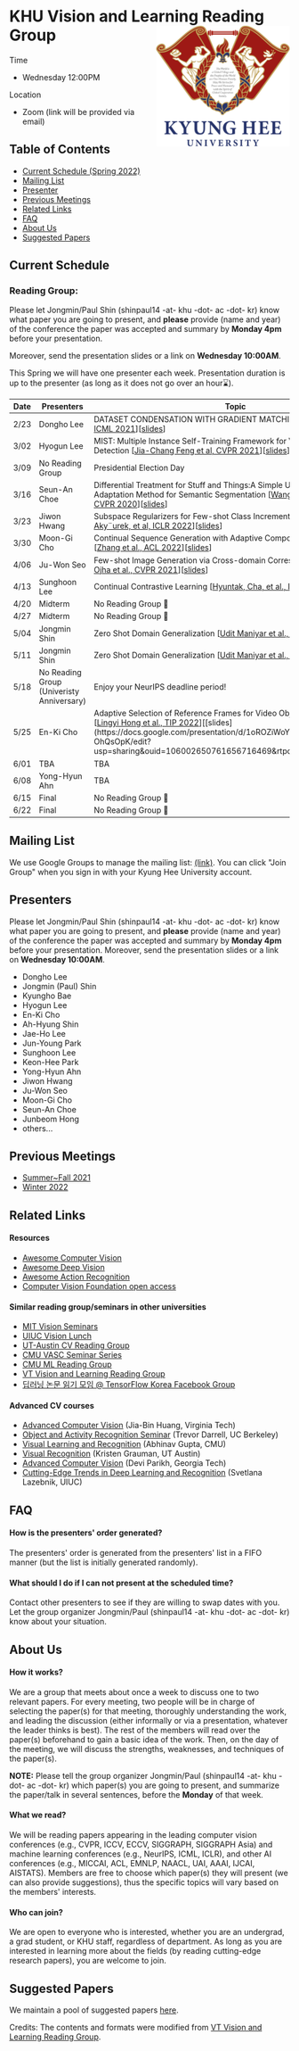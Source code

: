 # KHU Vision and Learning Reading Group <img src="KHU_UI.png" width="240" align="right">

Time
- Wednesday 12:00PM 

Location
- Zoom (link will be provided via email)


## Table of Contents

- [Current Schedule (Spring 2022)](#current-schedule)
- [Mailing List](#mailing-list)
- [Presenter](#presenters)
- [Previous Meetings](#previous-meetings)
- [Related Links](#related-links)
- [FAQ](#faq)
- [About Us](#about-us)
- [Suggested Papers](#suggested-papers)


## Current Schedule

### Reading Group: 
Please let Jongmin/Paul Shin (shinpaul14 -at- khu -dot- ac -dot- kr) know what paper you are going to present, and **please** provide (name and year) of the conference the paper was accepted and summary by **Monday 4pm** before your presentation.

Moreover, send the presentation slides or a link on  **Wednesday 10:00AM**.

This Spring we will have one presenter each week. Presentation duration is up to the presenter (as long as it does not go over an hour:hourglass:).

| Date       | Presenters     |  Topic     |
|-------------|--------|--------|
| 2/23 |   Dongho Lee  |DATASET CONDENSATION WITH GRADIENT MATCHING [[Bo Zhao et al, ICML 2021](https://arxiv.org/pdf/2006.05929.pdf)][[slides](https://drive.google.com/file/d/1x45tqXYXN6IbYHjwdqiK1RfG3rDSFYht/view?usp=sharing)] |
| 3/02 |  Hyogun Lee  |MIST: Multiple Instance Self-Training Framework for Video Anomaly Detection [[Jia-Chang Feng et al, CVPR 2021](https://openaccess.thecvf.com/content/CVPR2021/papers/Feng_MIST_Multiple_Instance_Self-Training_Framework_for_Video_Anomaly_Detection_CVPR_2021_paper.pdf)][[slides](https://docs.google.com/presentation/d/1qZn4hWVpg2viQxj-2m0Aj4qwnvP_B4On/edit?usp=sharing&ouid=106002650761656716469&rtpof=true&sd=true)]  |
| 3/09 |  No Reading Group  | Presidential Election Day |
| 3/16 |  Seun-An Choe  |Differential Treatment for Stuff and Things:A Simple Unsupervised Domain Adaptation Method for Semantic Segmentation [[Wang, Zhonghao, et al , CVPR 2020](https://openaccess.thecvf.com/content_CVPR_2020/papers/Wang_Differential_Treatment_for_Stuff_and_Things_A_Simple_Unsupervised_Domain_CVPR_2020_paper.pdf)][[slides](https://docs.google.com/presentation/d/1MMdGBwGOTAi6pqJNzowxzjA5dUIEfGvDRnDE_bk1lh0/edit#slide=id.p1)]|
| 3/23 |  Jiwon Hwang  |Subspace Regularizers for Few-shot Class Incremental Learning [[Afra Feyza Aky¨urek, et al, ICLR 2022](https://openreview.net/pdf?id=boJy41J-tnQ)][[slides](https://docs.google.com/presentation/d/1hFqK3slsDTNX-NJWvWVdvgXFbA3zTS_M/edit?usp=sharing&ouid=106002650761656716469&rtpof=true&sd=true)] |
| 3/30 |  Moon-Gi Cho  | Continual Sequence Generation with Adaptive Compositional Modules  [[Zhang et al., ACL 2022](https://arxiv.org/pdf/2203.10652.pdf)][[slides](https://docs.google.com/presentation/d/1ex7NIPeRyu9mX-tt5GTtF97g4tznX4Uk/edit?usp=sharing&ouid=106002650761656716469&rtpof=true&sd=true)] |
| 4/06 |  Ju-Won Seo  |Few-shot Image Generation via Cross-domain Correspondence [[Utkarsh Ojha et al., CVPR 2021](https://arxiv.org/abs/2104.06820)][[slides](https://docs.google.com/presentation/d/1ahKJ1n-xJQGgIqL2a1euU4WBTq8J7AtvHJskohd5p_s/edit#slide=id.p1)]  |
| 4/13 |  Sunghoon Lee  |Continual Contrastive Learning [[Hyuntak, Cha, et al., ICCV 2021](https://arxiv.org/abs/2106.14413)][[slides](https://docs.google.com/presentation/d/1V-33g439CDFLK7QIjXsTox7qCVZ2s_CI/edit?usp=sharing&ouid=106002650761656716469&rtpof=true&sd=true)]  |
| 4/20 |  Midterm  | No Reading Group :book: |
| 4/27 |  Midterm  | No Reading Group :book: |
| 5/04  |  Jongmin Shin  |Zero Shot Domain Generalization [[Udit Maniyar et al., BMCV 2020](https://www.bmvc2020-conference.com/assets/papers/0673.pdf)][[slides](https://docs.google.com/presentation/d/1R3bLk6ftzx96K_zVupTpD7db9c_x3d08/edit?usp=sharing&ouid=106002650761656716469&rtpof=true&sd=true)]|
| 5/11  |  Jongmin Shin  |Zero Shot Domain Generalization [[Udit Maniyar et al., BMCV 2020](https://www.bmvc2020-conference.com/assets/papers/0673.pdf)][[slides](https://docs.google.com/presentation/d/1s1KbNonDeF15ANMC9GB5MgEojeA01L5SPMqiB21RLyE/edit?usp=sharing)]|
| 5/18 |  No Reading Group (Univeristy Anniversary)  | Enjoy your NeurIPS deadline period! |
| 5/25 |  En-Ki Cho  |Adaptive Selection of Reference Frames for Video Object Segmentation  [[Lingyi Hong et al., TIP 2022]([https://www.bmvc2020-conference.com/assets/papers/0673.pdf](https://ieeexplore.ieee.org/stamp/stamp.jsp?tp=&arnumber=9665289&tag=1))][[slides](https://docs.google.com/presentation/d/1oROZiWoY2TWW2L6sZEi6s9Vm-OhQsOpK/edit?usp=sharing&ouid=106002650761656716469&rtpof=true&sd=true)] |
| 6/01 |  TBA |TBA |
| 6/08 |   Yong-Hyun Ahn  |TBA |
| 6/15 | Final  | No Reading Group :book: |
| 6/22 | Final  | No Reading Group :book: |






## Mailing List

We use Google Groups to manage the mailing list: [(link)](https://groups.google.com/u/2/a/khu.ac.kr/g/khu-vision-and-learning-reading-group-g-groups). You can click "Join Group" when you sign in with your Kyung Hee University account.

## Presenters
Please let Jongmin/Paul Shin (shinpaul14 -at- khu -dot- ac -dot- kr) know what paper you are going to present, and **please** provide (name and year) of the conference the paper was accepted and summary by **Monday 4pm** before your presentation.
Moreover, send the presentation slides or a link on  **Wednesday 10:00AM**.
 
* Dongho Lee
* Jongmin (Paul) Shin
* Kyungho Bae
* Hyogun Lee
* En-Ki Cho
* Ah-Hyung Shin
* Jae-Ho Lee
* Jun-Young Park
* Sunghoon Lee
* Keon-Hee Park
* Yong-Hyun Ahn
* Jiwon Hwang
* Ju-Won Seo 
* Moon-Gi Cho
* Seun-An Choe
* Junbeom Hong
* others...

## Previous Meetings

- [Summer~Fall 2021](https://github.com/khuvll/reading_group/blob/main/2021_Summer_Fall_schedule.md)
- [Winter 2022](https://github.com/khuvll/reading_group/blob/main/2022_Winter_schedule.md)

## Related Links

#### Resources
- [Awesome Computer Vision](https://github.com/jbhuang0604/awesome-computer-vision)
- [Awesome Deep Vision](https://github.com/kjw0612/awesome-deep-vision)
- [Awesome Action Recognition](https://github.com/jinwchoi/awesome-action-recognition)
- [Computer Vision Foundation open access](http://openaccess.thecvf.com/menu.py)

#### Similar reading group/seminars in other universities
- [MIT Vision Seminars](https://sites.google.com/view/visionseminar)
- [UIUC Vision Lunch](http://vision.cs.illinois.edu/vision_website/)
- [UT-Austin CV Reading Group](http://vision.cs.utexas.edu/readinggroup/)
- [CMU VASC Seminar Series](http://ri.cmu.edu/events/category/vasc-seminar-series/list/?tribe_paged=1&tribe_event_display=past)
- [CMU ML Reading Group](http://www.cs.cmu.edu/~aarti/SMLRG/schedule.html)
- [VT Vision and Learning Reading Group](https://github.com/vt-vl-lab/reading_group)
- [딥러닝 논문 읽기 모임 @ TensorFlow Korea Facebook Group](https://www.youtube.com/playlist?list=PLXiK3f5MOQ760xYLb2eWbtOKOwUC-bByj)

#### Advanced CV courses
- [Advanced Computer Vision](https://filebox.ece.vt.edu/~jbhuang/teaching/ece6554/sp17/index.html) (Jia-Bin Huang, Virginia Tech)
- [Object and Activity Recognition Seminar](https://sites.google.com/site/ucbcs29443/) (Trevor Darrell, UC Berkeley)
- [Visual Learning and Recognition](http://graphics.cs.cmu.edu/courses/16-824/2017_spring/) (Abhinav Gupta, CMU)
- [Visual Recognition](http://vision.cs.utexas.edu/381V-fall2016/) (Kristen Grauman, UT Austin)
- [Advanced Computer Vision](https://filebox.ece.vt.edu/~S16ECE6554/) (Devi Parikh, Georgia Tech)
- [Cutting-Edge Trends in Deep Learning and Recognition](http://slazebni.cs.illinois.edu/spring17) (Svetlana Lazebnik, UIUC)

## FAQ
#### How is the presenters' order generated?
The presenters' order is generated from the presenters' list in a FIFO manner (but the list is initially generated randomly).


#### What should I do if I can not present at the scheduled time?
Contact other presenters to see if they are willing to swap dates with you. Let the group organizer Jongmin/Paul (shinpaul14 -at- khu -dot- ac -dot- kr) know about your situation.



## About Us

#### How it works?
We are a group that meets about once a week to discuss one to two relevant papers. For every meeting, two people will be in charge of selecting the paper(s) for that meeting, thoroughly understanding the work, and leading the discussion (either informally or via a presentation, whatever the leader thinks is best). The rest of the members will read over the paper(s) beforehand to gain a basic idea of the work. Then, on the day of the meeting, we will discuss the strengths, weaknesses, and techniques of the paper(s).

**NOTE:** Please tell the group organizer Jongmin/Paul (shinpaul14 -at- khu -dot- ac -dot- kr) which paper(s) you are going to present, and summarize the paper/talk in several sentences, before the **Monday** of that week.

#### What we read?
We will be reading papers appearing in the leading computer vision conferences (e.g., CVPR, ICCV, ECCV, SIGGRAPH, SIGGRAPH Asia) and machine learning conferences (e.g., NeurIPS, ICML, ICLR), and other AI conferences (e.g., MICCAI, ACL, EMNLP, NAACL, UAI, AAAI, IJCAI, AISTATS). Members are free to choose which paper(s) they will present (we can also provide suggestions), thus the specific topics will vary based on the members' interests.

#### Who can join?
We are open to everyone who is interested, whether you are an undergrad, a grad student, or KHU staff, regardless of department. As long as you are interested in learning more about the fields (by reading cutting-edge research papers), you are welcome to join.

## Suggested Papers

We maintain a pool of suggested papers [here](https://docs.google.com/spreadsheets/d/1tEug71Jg0ucKJfyBy3qisrGZPR49HNdAPeHI1QCu-9A/edit?usp=sharing).

Credits: The contents and formats were modified from [VT Vision and Learning Reading Group](https://github.com/vt-vl-lab/reading_group).
